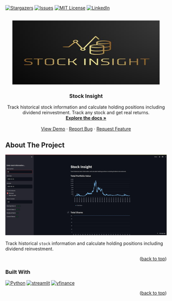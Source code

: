 <a name="readme-top"></a>

<!-- PROJECT SHIELDS -->
[![Stargazers][stars-shield]][stars-url]
[![Issues][issues-shield]][issues-url]
[![MIT License][license-shield]][license-url]
[![LinkedIn][linkedin-shield]][linkedin-url]



<!-- PROJECT LOGO -->
<br />
<div align="center">
  <a href="https://github.com/r-oc/stock-insight">
    <img src="images/full_logo.jpg" alt="Logo" width="460" height="200">
  </a>

<h3 align="center">Stock Insight</h3>

  <p align="center">
    Track historical stock information and calculate holding positions including dividend reinvestment. Track any stock and get real returns.  
    <br />
    <a href="https://github.com/r-oc/stock-insight"><strong>Explore the docs »</strong></a>
    <br />
    <br />
    <a href="https://github.com/r-oc/stock-insight">View Demo</a>
    ·
    <a href="https://github.com/r-oc/stock-insight/issues">Report Bug</a>
    ·
    <a href="https://github.com/r-oc/stock-insight/issues">Request Feature</a>
  </p>
</div>

<!-- ABOUT THE PROJECT -->
## About The Project

[![Stock Insight Screen Shot][product-screenshot]](https://stocki.streamlit.app)

Track historical `stock` information and calculate holding positions including dividend reinvestment.

<p align="right">(<a href="#readme-top">back to top</a>)</p>

### Built With 
[![Python][Python]][Python-url]
[![streamlit][streamlit]][streamlit-url]
[![yfinance][yfinance]][yfinance-url]

<p align="right">(<a href="#readme-top">back to top</a>)</p>

<!-- MARKDOWN LINKS & IMAGES -->
<!-- https://www.markdownguide.org/basic-syntax/#reference-style-links -->
[contributors-shield]: https://img.shields.io/github/contributors/r-oc/stock-insight.svg?style=for-the-badge
[contributors-url]: https://github.com/r-oc/stock-insight/graphs/contributors
[forks-shield]: https://img.shields.io/github/forks/r-oc/stock-insight.svg?style=for-the-badge
[forks-url]: https://github.com/r-oc/stock-insight/network/members
[stars-shield]: https://img.shields.io/github/stars/r-oc/stock-insight.svg?style=for-the-badge
[stars-url]: https://github.com/r-oc/stock-insight/stargazers
[issues-shield]: https://img.shields.io/github/issues/r-oc/stock-insight.svg?style=for-the-badge
[issues-url]: https://github.com/r-oc/stock-insight/issues
[license-shield]: https://img.shields.io/github/license/r-oc/stock-insight.svg?style=for-the-badge
[license-url]: https://github.com/r-oc/stock-insight/blob/master/LICENSE.txt
[linkedin-shield]: https://img.shields.io/badge/-LinkedIn-black.svg?style=for-the-badge&logo=linkedin&colorB=555
[linkedin-url]: https://linkedin.com/in/r-oc
[product-screenshot]: images/stock_insight.jpg
[Python]: https://img.shields.io/badge/Python-ffd343?style=for-the-badge&logo=python&logoColor=black
[Python-url]: https://python.org
[yfinance]: https://img.shields.io/badge/yfinance-50C878?style=for-the-badge&logo=yahoo&logoColor=white
[yfinance-url]: https://pypi.org/project/yfinance/
[streamlit]: https://img.shields.io/badge/streamlit-FF3131?style=for-the-badge&logo=streamlit&logoColor=white
[streamlit-url]: https://streamlit.io/
